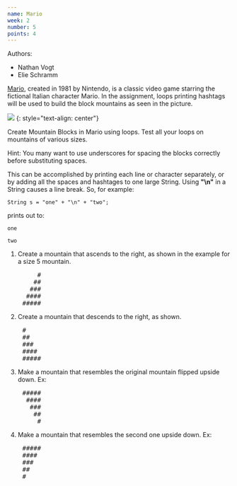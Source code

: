 ```yaml
---
name: Mario
week: 2
number: 5
points: 4
---
```


Authors:

* Nathan Vogt
* Elie Schramm

[Mario](https://en.wikipedia.org/wiki/Mario_(franchise)), created in 1981 by Nintendo, is a classic video game 
starring the fictional Italian character Mario. In the assignment, 
loops printing hashtags will be used to build the block mountains as seen in the picture. 

![](../../../extensions/Super-Mario-Bros.-3.jpg)
{: style="text-align: center"}

Create Mountain Blocks in Mario using loops. Test all your loops on mountains of various sizes.

Hint: You many want to use underscores for spacing the blocks correctly before substituting spaces.

This can be accomplished by printing each line or character separately, or by 
adding all the spaces and hashtages to one large String. Using **"\n"** in a String causes a line break.
So, for example:

`String s = "one" + "\n" + "two";`

prints out to:

`one`

`two`

1. Create a mountain that ascends to the right, as shown in the example for a size 5 mountain. 

<pre>
	    #
	   ##
	  ###
	 ####
	#####
</pre>

2. Create a mountain that descends to the right, as shown.

<pre>
	#    
	##   
	###  
	#### 
	#####
</pre>

3. Make a mountain that resembles the original mountain flipped upside down. Ex:

<pre>
    #####
     ####
      ###
       ##
    	#
</pre>		

4. Make a mountain that resembles the second one upside down. Ex:

<pre>
    #####
    #### 
    ###  
    ##   
    #  
</pre>

